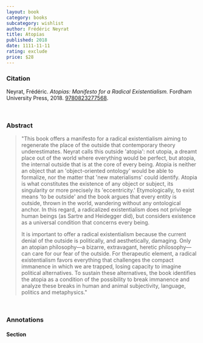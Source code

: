 ```yaml
---
layout: book
category: books
subcategory: wishlist
author: Frédéric Neyrat
title: Atopias
published: 2018
date: 1111-11-11
rating: exclude
price: $28
---
```


### Citation

Neyrat, Frédéric. *Atopias: Manifesto for a Radical Existentialism.* Fordham University Press, 2018. [9780823277568](https://www.fordhampress.com/9780823277568/atopias/).

<br>

### Abstract

> "This book offers a manifesto for a radical existentialism aiming to regenerate the place of the outside that contemporary theory underestimates. Neyrat calls this outside 'atopia': not utopia, a dreamt place out of the world where everything would be perfect, but atopia, the internal outside that is at the core of every being. Atopia is neither an object that an 'object-oriented ontology' would be able to formalize, nor the matter that 'new materialisms' could identify. Atopia is what constitutes the existence of any object or subject, its singularity or more precisely its 'eccentricity.' Etymologically, to exist means 'to be outside' and the book argues that every entity is outside, thrown in the world, wandering without any ontological anchor. In this regard, a radicalized existentialism does not privilege human beings (as Sartre and Heidegger did), but considers existence as a universal condition that concerns every being.
>
> It is important to offer a radical existentialism because the current denial of the outside is politically, and aesthetically, damaging. Only an atopian philosophy—a bizarre, extravagant, heretic philosophy—can care for our fear of the outside. For therapeutic element, a radical existentialism favors everything that challenges the compact immanence in which we are trapped, losing capacity to imagine political alternatives. To sustain these alternatives, the book identifies the atopia as a condition of the possibility to break immanence and analyze these breaks in human and animal subjectivity, language, politics and metaphysics."

<br>

### Annotations

#### Section

<br>
